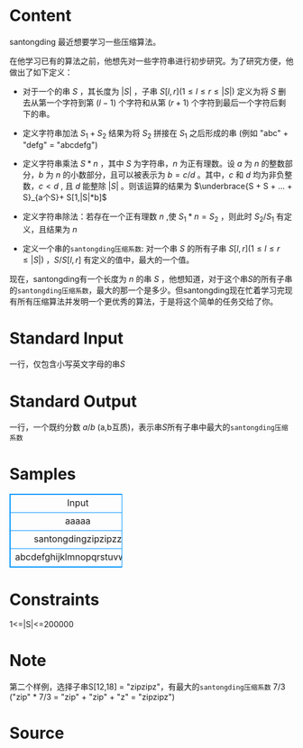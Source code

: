 
# Content

santongding 最近想要学习一些压缩算法。

在他学习已有的算法之前，他想先对一些字符串进行初步研究。为了研究方便，他做出了如下定义：

+ 对于一个的串 $S$ ，其长度为 $|S|$ ，子串 $S[l,r] (1≤l≤r≤|S|)$ 定义为将 $S$ 删去从第一个字符到第 $(l-1)$ 个字符和从第 $(r+1)$ 个字符到最后一个字符后剩下的串。

+ 定义字符串加法 $S_1 + S_2$ 结果为将 $S_2$ 拼接在 $S_1$ 之后形成的串  (例如 "abc" + "defg" = "abcdefg")

+ 定义字符串乘法 $S * n$ ，其中 $S$ 为字符串，$n$ 为正有理数。设 $a$ 为 $n$ 的整数部分，$b$ 为 $n$ 的小数部分，且可以被表示为 $b=c/d$ 。其中，$c$ 和 $d$ 均为非负整数，$c<d$ , 且 $d$ 能整除 $|S|$ 。则该运算的结果为 $\underbrace{S + S + ... + S}_{a个S}+ S[1,|S|*b]$

+ 定义字符串除法：若存在一个正有理数 $n$ ,使 $S_1 * n = S_2$ ，则此时 $S_2/S_1$ 有定义，且结果为 $n$

+ 定义一个串的`santongding压缩系数`: 对一个串 $S$ 的所有子串 $S[l,r] (1≤l≤r≤|S|)$ ，$S/S[l,r]$ 有定义的值中，最大的一个值。

现在，santongding有一个长度为 $n$ 的串 $S$ ，他想知道，对于这个串$S$的所有子串的`santongding压缩系数`，最大的那一个是多少。但santongding现在忙着学习完现有所有压缩算法并发明一个更优秀的算法，于是将这个简单的任务交给了你。

# Standard Input

一行，仅包含小写英文字母的串$S$

# Standard Output

一行，一个既约分数 $a/b$ (a,b互质)，表示串$S$所有子串中最大的`santongding压缩系数`

# Samples

<style>
        table,table tr th, table tr td { border:1px solid #0094ff; }
        table { width: 200px; min-height: 25px; line-height: 25px; text-align: center; border-collapse: collapse;}   
    </style>
<table>
	<tr>
		<td>Input</td>
		<td>Output</td>
	</tr>
<tr><td>aaaaa</td><td>5/1</td></tr><tr><td>santongdingzipzipzz</td><td>7/3</td></tr><tr><td>abcdefghijklmnopqrstuvwxyz</td><td>1/1</td></tr></table>


# Constraints

1<=|S|<=200000

# Note

第二个样例，选择子串S[12,18] =  "zipzipz"，有最大的`santongding压缩系数`  7/3
("zip" $*$ 7/3 = "zip" + "zip" + "z" = "zipzipz")

# Source


